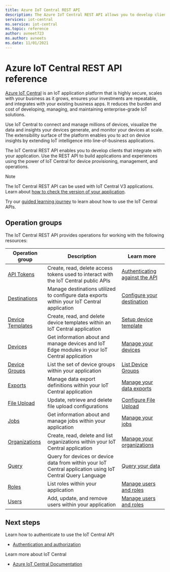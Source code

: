 ```yaml
---
title: Azure IoT Central REST API 
description: The Azure IoT Central REST API allows you to develop client and web applications that use REST calls to work with IoT Central. The API surface lets you manage IoT Central applications programmatically. 
services: iot-central
ms.service: iot-central
ms.topic: reference
author: avneet723
ms.author: avneets
ms.date: 11/01/2021
---
```


# Azure IoT Central REST API reference

[Azure IoT Central](/azure/iot-central/) is an IoT application platform that is highly secure, scales with your business as it grows, ensures your investments are repeatable, and integrates with your existing business apps. It reduces the burden and cost of developing, managing, and maintaining enterprise-grade IoT solutions. 

Use IoT Central to connect and manage millions of devices, visualize the data and insights your devices generate, and monitor your devices at scale. The extensibility surface of the platform enables you to act on device insights by extending IoT intelligence into line-of-business applications.

The IoT Central REST API enables you to develop clients that integrate with your application. Use the REST API to build applications and experiences using the power of IoT Central for device provisioning, management, and operations.

> [!Note]
> The IoT Central REST API can be used with IoT Central V3 applications. Learn about [how to check the version of your application](/azure/iot-central/core/howto-get-app-info).

Try our [guided learning journey](/learn/modules/manage-iot-central-apps-with-rest-api/) to learn about how to use the IoT Central APIs.

## Operation groups

The IoT Central REST API provides operations for working with the following resources:

| Operation group | Description                                                        | Learn more |
|-----------------|--------------------------------------------------------------------|------------| 
| [API Tokens](https://aka.ms/iotcapi-token)  | Create, read, delete access tokens used to interact with the IoT Central public APIs| [Authenticating against the API](https://aka.ms/iotcentralapidocsauth)
| [Destinations](https://aka.ms/iotcapi-destinations) | Manage destinations utilized to configure data exports within your IoT Central application | [Configure your destination](/azure/iot-central/preview/howto-export-data#destinations)|
| [Device Templates](https://aka.ms/iotcapi-devicetemplates) | Create, read, and delete device templates within an IoT Central application| [Setup device template](/azure/iot-central/core/howto-set-up-template)|
| [Devices](https://aka.ms/iotcapi-devices) | Get information about and manage devices and IoT Edge modules in your IoT Central application| [Manage your devices](/azure/iot-central/preview/howto-manage-devices)|
| [Device Groups](https://aka.ms/iotc-devicegroups)| List the set of device groups within your application | [List Device Groups](/azure/iot-central/core/tutorial-use-device-groups) |
| [Exports](https://aka.ms/iotcapi-cde) | Manage data export definitions within your IoT Central application | [Manage your data exports](/azure/iot-central/preview/howto-export-data)|
| [File Upload](https://aka.ms/iotcapi-fileupload) | Update, retrieve and delete file upload configurations| [Configure File Upload](/azure/iot-central/core/howto-configure-file-uploads)|
| [Jobs](https://aka.ms/iotcapi-jobs)|Get information about and manage jobs within your application | [Manage your jobs](/azure/iot-central/core/howto-run-a-job) |
| [Organizations](https://aka.ms/iotcapi-orgs) | Create, read, delete and list organizations within your IoT Central application| [Manage your organizations](/azure/iot-central/core/howto-create-organizations)|
| [Query](https://aka.ms/iotcapi-query) | Query for devices or device data from within your IoT Central application using IoT Central Query Language| [Query your data](/azure/iot-central/core/howto-query-with-rest-api)|
| [Roles](https://aka.ms/iotcapi-roles)| List roles within your application | [Manage users and roles](/azure/iot-central/core/howto-manage-users-roles)|
| [Users](https://aka.ms/iotcapi-users)| Add, update, and remove users within your application | [Manage users and roles](/azure/iot-central/core/howto-manage-users-roles) |

## Next steps

Learn how to authenticate to use the IoT Central API
* [Authentication and authorization](authentication.md)

Learn more about IoT Central
* [Azure IoT Central Documentation](/azure/iot-central)
